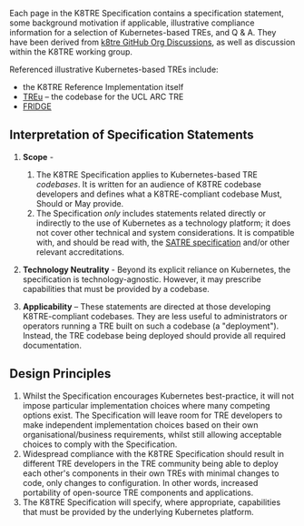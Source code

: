 Each page in the K8TRE Specification contains a specification statement, some background motivation if applicable, illustrative compliance information for a selection of Kubernetes-based TREs, and Q & A. They have been derived from [k8tre GitHub Org Discussions](https://github.com/orgs/k8tre/discussions), as well as discussion within the K8TRE working group.

Referenced illustrative Kubernetes-based TREs include:
- the K8TRE Reference Implementation itself 
- [TREu](https://www.ucl.ac.uk/advanced-research-computing/sensitive-data-and-trusted-research-environments) – the codebase for the UCL ARC TRE
- [FRIDGE](https://dareuk.org.uk/how-we-work/ongoing-activities/dare-uk-early-adopters/fridge/)

## Interpretation of Specification Statements

1. **Scope** -
   1. The K8TRE Specification applies to Kubernetes-based TRE *codebases*. It is written for an audience of K8TRE codebase developers and defines what a K8TRE-compliant codebase Must, Should or May provide.
   2. The Specification _only_ includes statements related directly or indirectly to the use of Kubernetes as a technology platform; it does not cover other technical and system considerations. It is compatible with, and should be read with, the [SATRE specification](https://satre-specification.readthedocs.io/en/stable/) and/or other relevant accreditations.

2. **Technology Neutrality** - Beyond its explicit reliance on Kubernetes, the specification is technology-agnostic. However, it may prescribe capabilities that must be provided by a codebase.

3. **Applicability** – These statements are directed at those developing K8TRE-compliant codebases. They are less useful to administrators or operators running a TRE built on such a codebase (a "deployment"). Instead, the TRE codebase being deployed should provide all required documentation.

## Design Principles

1. Whilst the Specification encourages Kubernetes best-practice, it will not impose particular implementation choices where many competing options exist. The Specification will leave room for TRE developers to make independent implementation choices based on their own organisational/business requirements, whilst still allowing acceptable choices to comply with the Specification.
2. Widespread compliance with the K8TRE Specification should result in different TRE developers in the TRE community being able to deploy each other's components in their own TREs with minimal changes to code, only changes to configuration. In other words, increased portability of open-source TRE components and applications.
3. The K8TRE Specification will specify, where appropriate, capabilities that must be provided by the underlying Kubernetes platform.
